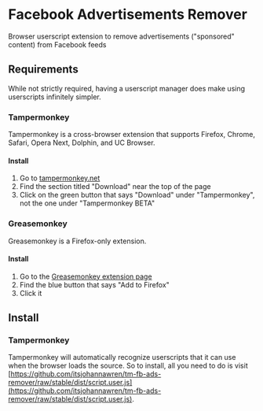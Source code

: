 # Facebook Advertisements Remover

Browser userscript extension to remove advertisements ("sponsored" content) from
Facebook feeds

## Requirements

While not strictly required, having a userscript manager does make using
userscripts infinitely simpler.

### Tampermonkey

Tampermonkey is a cross-browser extension that supports Firefox, Chrome, Safari,
Opera Next, Dolphin, and UC Browser.

#### Install

1. Go to [tampermonkey.net](https://www.tampermonkey.net)
2. Find the section titled "Download" near the top of the page
3. Click on the green button that says "Download" under "Tampermonkey", not the
   one under "Tampermonkey BETA"

### Greasemonkey

Greasemonkey is a Firefox-only extension.

#### Install

1. Go to the [Greasemonkey extension page](https://addons.mozilla.org/en-US/firefox/addon/greasemonkey/)
2. Find the blue button that says "Add to Firefox"
3. Click it

## Install

### Tampermonkey

Tampermonkey will automatically recognize userscripts that it can use when the
browser loads the source. So to install, all you need to do is visit
[https://github.com/itsjohannawren/tm-fb-ads-remover/raw/stable/dist/script.user.js](https://github.com/itsjohannawren/tm-fb-ads-remover/raw/stable/dist/script.user.js).
